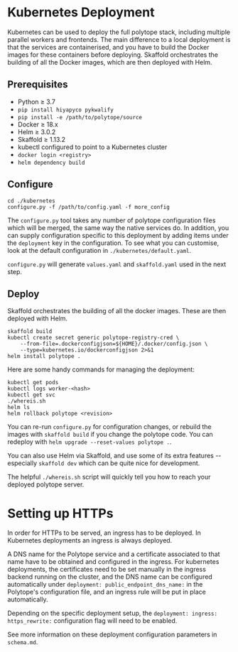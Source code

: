# Kubernetes Deployment

Kubernetes can be used to deploy the full polytope stack, including multiple parallel workers and frontends. The main difference to a local deployment is that the services are containerised, and you have to build the Docker images for these containers before deploying. Skaffold orchestrates the building of all the Docker images, which are then deployed with Helm.

## Prerequisites

* Python ≥ 3.7
* `pip install hiyapyco pykwalify`
* `pip install -e /path/to/polytope/source`
* Docker ≥ 18.x
* Helm ≥ 3.0.2
* Skaffold ≥ 1.13.2
* kubectl configured to point to a Kubernetes cluster
* `docker login <registry>`
* `helm dependency build`

## Configure

```
cd ./kubernetes
configure.py -f /path/to/config.yaml -f more_config
```

The `configure.py` tool takes any number of polytope configuration files which will be merged, the same way the native services do. In addition, you can supply configuration specific to this deployment by adding items under the `deployment` key in the configuration. To see what you can customise, look at the default configuration in `./kubernetes/default.yaml`.

`configure.py` will generate `values.yaml` and `skaffold.yaml` used in the next step.

## Deploy

Skaffold orchestrates the building of all the docker images. These are then deployed with Helm.

```
skaffold build
kubectl create secret generic polytope-registry-cred \
    --from-file=.dockerconfigjson=${HOME}/.docker/config.json \
    --type=kubernetes.io/dockerconfigjson 2>&1
helm install polytope .
```

Here are some handy commands for managing the deployment:

```
kubectl get pods
kubectl logs worker-<hash>
kubectl get svc
./whereis.sh
helm ls
helm rollback polytope <revision>
```

You can re-run `configure.py` for configuration changes, or rebuild the images with `skaffold build` if you change the polytope code. You can redeploy with `helm upgrade --reset-values polytope .`.

You can also use Helm via Skaffold, and use some of its extra features -- especially `skaffold dev` which can be quite nice for development.

The helpful `./whereis.sh` script will quickly tell you how to reach your deployed polytope server.


# Setting up HTTPs

In order for HTTPs to be served, an ingress has to be deployed. In Kubernetes deployments an ingress is always deployed.

A DNS name for the Polytope service and a certificate associated to that name have to be obtained and configured in the ingress. For kubernetes deployments, the certificates need to be set manually in the ingress backend running on the cluster, and the DNS name can be configured automatically under `deployment: public_endpoint_dns_name:` in the Polytope's configuration file, and an ingress rule will be put in place automatically.

Depending on the specific deployment setup, the `deployment: ingress: https_rewrite:` configuration flag will need to be enabled.

See more information on these deployment configuration parameters in `schema.md`.
